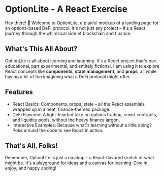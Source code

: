 # OptionLite - A React Exercise

Hey there! 👋 Welcome to OptionLite, a playful mockup of a landing page for an options-based DeFi protocol. It's not just any project – it's a React journey through the whimsical side of blockchain and finance.


## What's This All About?

OptionLite is all about learning and laughing. It's a React project that's part educational, part experimental, and entirely fictional. I am using it to explore React concepts like **components**, **state management**, and **props**, all while having a bit of fun imagining what a DeFi protocol might offer.

## Features

- React Basics: Components, props, state – all the React essentials wrapped up in a neat, finance-themed package.
- DeFi Flavored: A light-hearted take on options trading, smart contracts, and liquidity pools, without the heavy finance jargon.
- Interactive Examples: Because what's learning without a little doing? Poke around the code to see React in action.

## That's All, Folks!

Remember, OptionLite is just a mockup – a React-flavored sketch of what might be. It's a playground for ideas and a canvas for learning. Dive in, enjoy, and happy coding!
